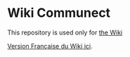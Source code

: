 # Wiki Communect

This repository is used only for [the Wiki](https://github.com/pixelhumain/wiki-en/wiki)

[Version Française du Wiki ici](https://github.com/pixelhumain/wiki-fr/wiki).
